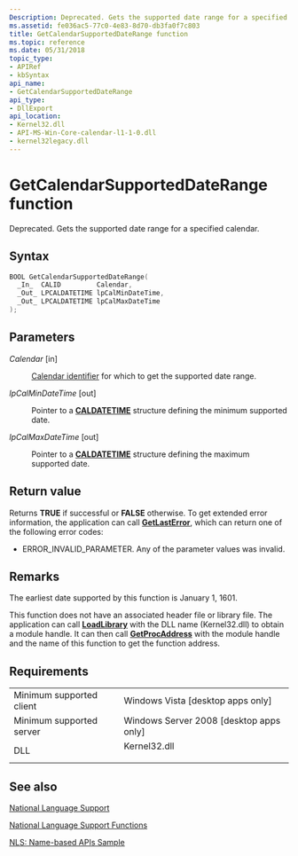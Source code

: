 ```yaml
---
Description: Deprecated. Gets the supported date range for a specified calendar.
ms.assetid: fe036ac5-77c0-4e83-8d70-db3fa0f7c803
title: GetCalendarSupportedDateRange function
ms.topic: reference
ms.date: 05/31/2018
topic_type: 
- APIRef
- kbSyntax
api_name: 
- GetCalendarSupportedDateRange
api_type: 
- DllExport
api_location: 
- Kernel32.dll
- API-MS-Win-Core-calendar-l1-1-0.dll
- kernel32legacy.dll
---
```


# GetCalendarSupportedDateRange function

Deprecated. Gets the supported date range for a specified calendar.

## Syntax


```C++
BOOL GetCalendarSupportedDateRange(
  _In_  CALID         Calendar,
  _Out_ LPCALDATETIME lpCalMinDateTime,
  _Out_ LPCALDATETIME lpCalMaxDateTime
);
```



## Parameters

<dl> <dt>

*Calendar* \[in\]
</dt> <dd>

[Calendar identifier](calendar-identifiers.md) for which to get the supported date range.

</dd> <dt>

*lpCalMinDateTime* \[out\]
</dt> <dd>

Pointer to a [**CALDATETIME**](caldatetime.md) structure defining the minimum supported date.

</dd> <dt>

*lpCalMaxDateTime* \[out\]
</dt> <dd>

Pointer to a [**CALDATETIME**](caldatetime.md) structure defining the maximum supported date.

</dd> </dl>

## Return value

Returns **TRUE** if successful or **FALSE** otherwise. To get extended error information, the application can call [**GetLastError**](https://msdn.microsoft.com/library/ms679360(v=VS.85).aspx), which can return one of the following error codes:

-   ERROR\_INVALID\_PARAMETER. Any of the parameter values was invalid.

## Remarks

The earliest date supported by this function is January 1, 1601.

This function does not have an associated header file or library file. The application can call [**LoadLibrary**](https://msdn.microsoft.com/library/ms684175(v=VS.85).aspx) with the DLL name (Kernel32.dll) to obtain a module handle. It can then call [**GetProcAddress**](https://msdn.microsoft.com/library/ms683212(v=VS.85).aspx) with the module handle and the name of this function to get the function address.

## Requirements



|                                     |                                                                                         |
|-------------------------------------|-----------------------------------------------------------------------------------------|
| Minimum supported client<br/> | Windows Vista \[desktop apps only\]<br/>                                          |
| Minimum supported server<br/> | Windows Server 2008 \[desktop apps only\]<br/>                                    |
| DLL<br/>                      | <dl> <dt>Kernel32.dll</dt> </dl> |



## See also

<dl> <dt>

[National Language Support](national-language-support.md)
</dt> <dt>

[National Language Support Functions](national-language-support-functions.md)
</dt> <dt>

[NLS: Name-based APIs Sample](nls--name-based-apis-sample.md)
</dt> </dl>

 

 




